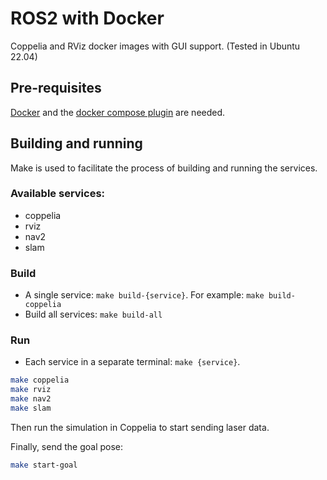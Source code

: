 # ROS2 with Docker

Coppelia and RViz docker images with GUI support. (Tested in Ubuntu 22.04)

## Pre-requisites

[Docker](https://docs.docker.com/engine/install/ubuntu/) and the [docker compose plugin](https://docs.docker.com/compose/install/linux/#install-using-the-repository) are needed.


## Building and running

Make is used to facilitate the process of building and running the services.

### Available services:
- coppelia
- rviz
- nav2
- slam

### Build

- A single service: `make build-{service}`. For example: `make build-coppelia`
- Build all services: `make build-all`


### Run

- Each service in a separate terminal: `make {service}`.

```bash
make coppelia
make rviz
make nav2
make slam
```

Then run the simulation in Coppelia to start sending laser data.

Finally, send the goal pose:

```bash
make start-goal
```
